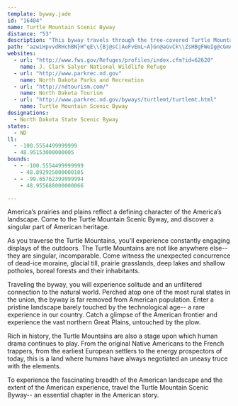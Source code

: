 ```yaml
---
template: byway.jade
id: "16404"
name: Turtle Mountain Scenic Byway
distance: "53"
description: "This byway travels through the tree-covered Turtle Mountains. Here the visitor can enjoy beautiful lakes, lush foliage, wildflowers, and an abundance of wildlife. The byway includes the International Peace Garden, Lake Upsilon, Lake Metigoshe State Park, the Butte St. Paul Historic Site and Wakopa. The Turtle Mountains provide camping, fishing, hunting, snowmobiling, skiing, picnicking, golfing, archery, hiking and biking opportunities."
path: "azwiHpvvdRHchBN}H^qE\\{Bj@sC|AeFvEmL~A}Gn@aGvCk\\ZsHBgFWeIg@cGmAeIoBcKwAiJO}BOmDBuOGyCQiE_@}Di@uCkLyd@m@aDk@eFSuCIcEBcE^{PRoNDmb@MwDYoEg@qDcAoE{GuUoB{JiAmMUcGCeFBiFf@sJ|@aI\\yBtAuGbAyDbCyGvEoK`BmFxAsHV{BXaEJ}FNwuBC{FHmk@EaIOgEe@sFw@wFoCqPe@aFM{EDsEV}Dh@oEbE}UTsBXaCZ_FN{FFeaACcDs@qPGsEv@ka@F}QN_MJooA?wp@^{xCByrBXwaDI}Ym@iXAcDHqHx@wQ^yKFoGEw\\FoIJeEt@cMbBcVXaJK_J_@aGMgBoCkRWeC[oJHgo@r@aY^}GNmG?aF?qCM{CkAoSOyJFinBKgE_@eGs@gG}@{EuEcUi@_D_@gEOyF@{BRqFR_C^iCpHw\\d@{Dd@}GHcBDeEEklBX_jM_@ib@E{Np@q[LaMOw]IylBD{GEwLnNCCuo@HgGd@aOLoIS_b@u@mLwCqU_@yEmAcZe@iH_CsQ_@{CYeEIiCEyFFyg@GmDYoEsAoPOeECsDXaHlB}PXyHOiHiAyPGaENoGpA{PNeIDwkAX_Gr@gFx@sDnG}T|@sETmBRaDHqECyESiDU_Co@aEcByF_DeJs@cCo@eDo@{EWkFKovE?sJHoHSgGSeCe@uDe@wBaBoFoCkFyFuH}B{EoAeEc@yBo@gFSqDIkGD_CLqBn@yFh@yC`JwXn@uC|@uGTsEBeC?iFIyG@qE`Aof@VaFl@_HvCkXf@gHFyEHgk@aDeDq@s@aCgDgAeBu@_CWcBCoA?yAR}Bn@cCdAoBz@oAlAeBtA_Cv@sB\\cAj@oCJkDb@iH|A{Md@sHJsFAqUIeE_@{H_@aD}BuOo@_HO_ECoFlAqa@ZgFXgCfDqPh@yDZqG?}BK_Dc@}Du@uDsC}Jo@iDi@uFOgCEaEdA_fAHoWOah@OkGc@sF}@iEuEiPgAmFUkCOgCI{GhAwZTgCh@gD^cBtEkP^kBt@aGZaHfAc]DoDKeNWcHaAaRSuN?y^IwV?{zClN{Kv@cAV[NSjBkBZ[h@i@dBgB~@}@rEoEfDcDj@i@pEmErEmEn@m@~D_Eh@o@l@m@jAsAzBgDdA}AhDeF`@o@dA}AnAkBzAqBp@{@TY`@a@t@y@zH_IjAiAlBoBfBcBfUgU^]xEsE~@aAjIgIhKiK~AaB|ByBzC{CjAkAjEgE~A}Ax@{@xEyE`B}AlAoA`F_FzHwH~CaDdD_DfFiFTWrCmCzC{CzDyDjGgGvFuFdHeHbG{FHM|B}B`C_CjEiEfEgEtNmNX[z@{@lDkDt@u@hAoAd@e@dB{BdB_CtCeEtDuFLQ|@qA"
websites: 
  - url: "http://www.fws.gov/Refuges/profiles/index.cfm?id=62620"
    name: J. Clark Salyer National Wildlife Refuge
  - url: "http://www.parkrec.nd.gov"
    name: North Dakota Parks and Recreation
  - url: "http://ndtourism.com/"
    name: North Dakota Tourism
  - url: "http://www.parkrec.nd.gov/byways/turtlemt/turtlemt.html"
    name: Turtle Mountain Scenic Byway
designations: 
  - North Dakota State Scenic Byway
states: 
  - ND
ll: 
  - -100.5554499999999
  - 48.95153000000005
bounds: 
  - - -100.5554499999999
    - 48.892925000000105
  - - -99.65762399999994
    - 48.955688000000066

---
```


America’s prairies and plains reflect a defining character of the America’s landscape. Come to the Turtle Mountain Scenic Byway, and discover a singular part of American heritage. 

As you traverse the Turtle Mountains, you'll experience constantly engaging displays of the outdoors. The Turtle Mountains are not like anywhere else-- they are singular, incomparable. Come witness the unexpected concurrence of dead-ice moraine, glacial till, prairie grasslands, deep lakes and shallow potholes, boreal forests and their inhabitants.

Traveling the byway, you will experience solitude and an unfiltered connection to the natural world. Perched atop one of the most rural states in the union, the byway is far removed from American population. Enter a pristine landscape barely touched by the technological age-- a rare experience in our country. Catch a glimpse of the American frontier and experience the vast northern Great Plains, untouched by the plow.

Rich in history, the Turtle Mountains are also a stage upon which human drama continues to play. From the original Native Americans to the French trappers, from the earliest European settlers to the energy prospectors of today, this is a land where humans have always negotiated an uneasy truce with the elements. 

To experience the fascinating breadth of the American landscape and the extent of the American experience, travel the Turtle Mountain Scenic Byway-- an essential chapter in the American story.